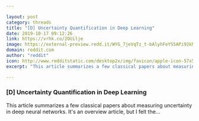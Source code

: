 ```yaml
---

layout: post
category: threads
title: "[D] Uncertainty Quantification in Deep Learning"
date: 2019-10-17 09:12:26
link: https://vrhk.co/2OUilje
image: https://external-preview.redd.it/WYG_7jeVqTz_t-bAlyhFeYS5APi92khfG0WdCKBtnTg.jpg?width=1200&height=628.272251309&auto=webp&s=aed5df5cfc726af0d4fcfdf364f219f956ce43d7
domain: reddit.com
author: "reddit"
icon: http://www.redditstatic.com/desktop2x/img/favicon/apple-icon-57x57.png
excerpt: "This article summarizes a few classical papers about measuring uncertainty in deep neural networks. It's an overview article, but I felt the..."

---
```


### [D] Uncertainty Quantification in Deep Learning

This article summarizes a few classical papers about measuring uncertainty in deep neural networks. It's an overview article, but I felt the...
